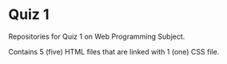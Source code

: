 # Quiz 1
Repositories for Quiz 1 on Web Programming Subject.

Contains 5 (five) HTML files that are linked with 1 (one) CSS file.
